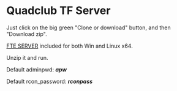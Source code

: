 # Quadclub TF Server


Just click on the big green "Clone or download" button, and then "Download zip".

[FTE SERVER](http://fte.triptohell.info) included for both Win and Linux x64.

Unzip it and run.

Default adminpwd: ***apw***

Default rcon_password: ***rconpass***
